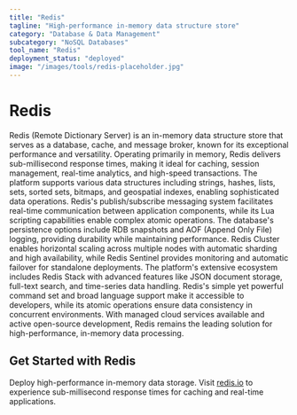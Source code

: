 ```yaml
---
title: "Redis"
tagline: "High-performance in-memory data structure store"
category: "Database & Data Management"
subcategory: "NoSQL Databases"
tool_name: "Redis"
deployment_status: "deployed"
image: "/images/tools/redis-placeholder.jpg"
---
```


# Redis

Redis (Remote Dictionary Server) is an in-memory data structure store that serves as a database, cache, and message broker, known for its exceptional performance and versatility. Operating primarily in memory, Redis delivers sub-millisecond response times, making it ideal for caching, session management, real-time analytics, and high-speed transactions. The platform supports various data structures including strings, hashes, lists, sets, sorted sets, bitmaps, and geospatial indexes, enabling sophisticated data operations. Redis's publish/subscribe messaging system facilitates real-time communication between application components, while its Lua scripting capabilities enable complex atomic operations. The database's persistence options include RDB snapshots and AOF (Append Only File) logging, providing durability while maintaining performance. Redis Cluster enables horizontal scaling across multiple nodes with automatic sharding and high availability, while Redis Sentinel provides monitoring and automatic failover for standalone deployments. The platform's extensive ecosystem includes Redis Stack with advanced features like JSON document storage, full-text search, and time-series data handling. Redis's simple yet powerful command set and broad language support make it accessible to developers, while its atomic operations ensure data consistency in concurrent environments. With managed cloud services available and active open-source development, Redis remains the leading solution for high-performance, in-memory data processing.

## Get Started with Redis

Deploy high-performance in-memory data storage. Visit [redis.io](https://redis.io) to experience sub-millisecond response times for caching and real-time applications.
